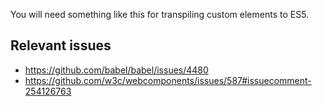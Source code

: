 You will need something like this for transpiling custom elements to ES5.

## Relevant issues

* https://github.com/babel/babel/issues/4480
* https://github.com/w3c/webcomponents/issues/587#issuecomment-254126763
